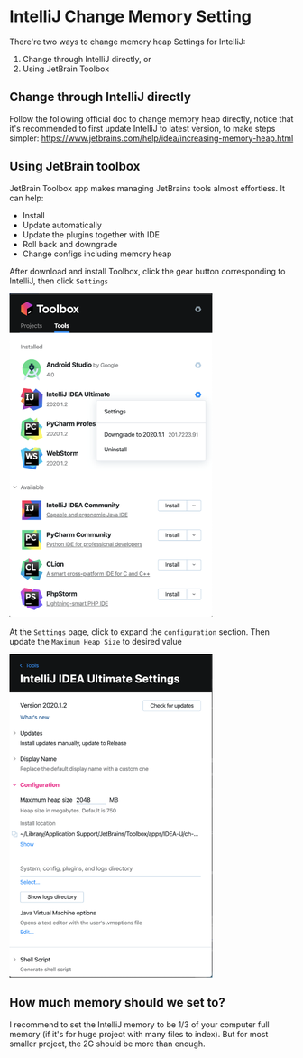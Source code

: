 # IntelliJ Change Memory Setting

There're two ways to change memory heap Settings for IntelliJ:

1. Change through IntelliJ directly, or
2. Using JetBrain Toolbox

## Change through IntelliJ directly

Follow the following official doc to change memory heap directly, notice that it's recommended to first update IntelliJ to latest version, to make steps simpler:
https://www.jetbrains.com/help/idea/increasing-memory-heap.html

## Using JetBrain toolbox

JetBrain Toolbox app makes managing JetBrains tools almost effortless. It can help:

- Install
- Update automatically
- Update the plugins together with IDE
- Roll back and downgrade
- Change configs including memory heap

After download and install Toolbox, click the gear button corresponding to IntelliJ, then click `Settings`

<p float="left">
<img src="../assets/intellij/jbt-settings.png" alt="jbt-settings.png" width="360" />
</p>
<div style="clear: both;"></div>

At the `Settings` page, click to expand the `configuration` section. Then update the `Maximum Heap Size` to desired value

<p float="left">
<img src="../assets/intellij/jbt-configs.png" alt="jbt-configs.png" width="360" />
</p>
<div style="clear: both;"></div>

## How much memory should we set to?

I recommend to set the IntelliJ memory to be 1/3 of your computer full memory (if it's for huge project with many files to index). But for most smaller project, the 2G should be more than enough.
